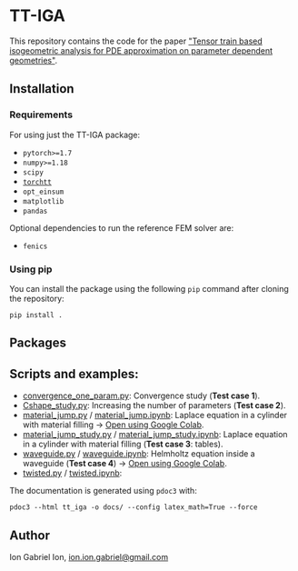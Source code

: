 # TT-IGA

This repository contains the code for the paper ["Tensor train based isogeometric analysis for PDE approximation on parameter dependent geometries"](https://arxiv.org/pdf/2204.02843.pdf).

## Installation

### Requirements

For using just the TT-IGA package:

 * `pytorch>=1.7`
 * `numpy>=1.18`
 * `scipy`
 * [`torchtt`](https://github.com/ion-g-ion/torchtt)
 * `opt_einsum`
 * `matplotlib`
 * `pandas`

Optional dependencies to run the reference FEM solver are:
 * `fenics`
 
### Using pip

You can install the package using the following `pip` command after cloning the repository:

```
pip install .
```

## Packages

## Scripts and examples:


* [convergence_one_param.py](./examples/convergence_one_param.py): Convergence study  (**Test case 1**).
* [Cshape_study.py](./examples/Cshape_sudy.py): Increasing the number of parameters  (**Test case 2**).
* [material_jump.py](./examples/material_jump.py) / [material_jump.ipynb](./examples/material_jump.ipynb): Laplace equation in a cylinder with material filling  -> [Open using Google Colab](https://colab.research.google.com/github/ion-g-ion/coda-paper-tt-iga/blob/main/examples/material_jump.ipynb).
* [material_jump_study.py](./examples/material_jump_study.py) / [material_jump_study.ipynb](./examples/material_jump_study.ipynb): Laplace equation in a cylinder with material filling (**Test case 3**: tables).
* [waveguide.py](./examples/waveguide.py) / [waveguide.ipynb](./examples/waveguide.ipynb): Helmholtz equation inside a waveguide (**Test case 4**) -> [Open using Google Colab](https://colab.research.google.com/github/ion-g-ion/coda-paper-tt-iga/blob/main/examples/waveguide.ipynb).
* [twisted.py](./examples/twisted.py) / [twisted.ipynb](./examples/twisted.ipynb):


 The documentation is generated using `pdoc3` with:

 ```
 pdoc3 --html tt_iga -o docs/ --config latex_math=True --force
 ```

## Author

Ion Gabriel Ion, ion.ion.gabriel@gmail.com